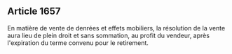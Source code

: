 Article 1657
----
En matière de vente de denrées et effets mobiliers, la résolution de la vente
aura lieu de plein droit et sans sommation, au profit du vendeur, après
l'expiration du terme convenu pour le retirement.
